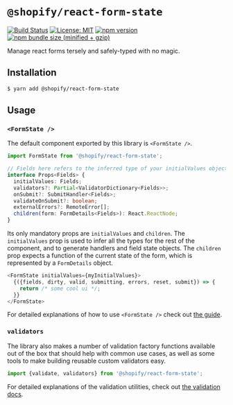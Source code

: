 # `@shopify/react-form-state`

[![Build Status](https://travis-ci.org/Shopify/quilt.svg?branch=master)](https://travis-ci.org/Shopify/quilt)
[![License: MIT](https://img.shields.io/badge/License-MIT-green.svg)](LICENSE.md) [![npm version](https://badge.fury.io/js/%40shopify%2Freact-form-state.svg)](https://badge.fury.io/js/%40shopify%2Freact-form-state.svg) [![npm bundle size (minified + gzip)](https://img.shields.io/bundlephobia/minzip/@shopify/react-form-state.svg)](https://img.shields.io/bundlephobia/minzip/@shopify/react-form-state.svg)

Manage react forms tersely and safely-typed with no magic.

## Installation

```bash
$ yarn add @shopify/react-form-state
```

## Usage

### `<FormState />`

The default component exported by this library is `<FormState />`.

```typescript
import FormState from '@shopify/react-form-state';
```

```typescript
// Fields here refers to the inferred type of your initialValues object
interface Props<Fields> {
  initialValues: Fields;
  validators?: Partial<ValidatorDictionary<Fields>>;
  onSubmit?: SubmitHandler<Fields>;
  validateOnSubmit?: boolean;
  externalErrors?: RemoteError[];
  children(form: FormDetails<Fields>): React.ReactNode;
}
```

Its only mandatory props are `initialValues` and `children`. The `initialValues` prop is used to infer all the types for the rest of the component, and to generate handlers and field state objects. The `children` prop expects a function of the current state of the form, which is represented by a `FormDetails` object.

```typescript
<FormState initialValues={myInitialValues}>
  {({fields, dirty, valid, submitting, errors, reset, submit}) => {
    return /* some cool ui */;
  }}
</FormState>
```

For detailed explanations of how to use `<FormState />` check out [the guide](https://github.com/Shopify/quilt/tree/master/packages/react-form-state/docs/building-forms.md).

### `validators`

The library also makes a number of validation factory functions available out of the box that should help with common use cases, as well as some tools to make building reusable custom validators easy.

```typescript
import {validate, validators} from '@shopify/react-form-state';
```

For detailed explanations of the validation utilities, check out [the validation docs](https://github.com/Shopify/quilt/tree/master/packages/react-form-state/docs/validators.md).

